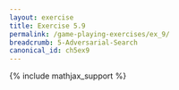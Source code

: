 ```yaml
---
layout: exercise
title: Exercise 5.9
permalink: /game-playing-exercises/ex_9/
breadcrumb: 5-Adversarial-Search
canonical_id: ch5ex9
---
```


{% include mathjax_support %}
